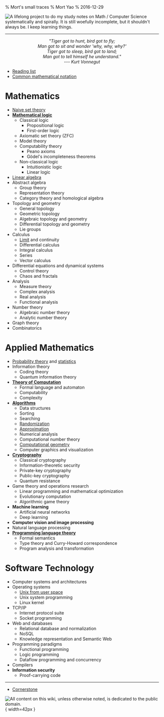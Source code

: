 % Mort's small traces
% Mort Yao
% 2016-12-29

![<small>
A lifelong project to do my study notes on Math / Computer Science systematically and spirally. \
It is still woefully incomplete, but it shouldn't always be. I keep learning things.
</small>](https://i0.wp.com/dl.dropboxusercontent.com/s/1tzl7x5iduxgr9m/perky-lambda_96.png)

---

<div style="text-align:center;font-style:italic">
"Tiger got to hunt, bird got to fly;
<br> Man got to sit and wonder 'why, why, why?'
<br> Tiger got to sleep, bird got to land;
<br> Man got to tell himself he understand."
<br> --- Kurt Vonnegut
</div>



* [Reading list](/todo/)
* [Common mathematical notation](/rosetta/)

# Mathematics

* [Naive set theory](/math/set/)
* **[Mathematical logic](/math/logic/)**
    * Classical logic
        * Propositional logic
        * First-order logic
    * Axiomatic set theory (ZFC)
    * Model theory
    * Computability theory
        * Peano axioms
        * Gödel's incompleteness theorems
    * Non-classical logic
        * Intuitionistic logic
        * Linear logic
* [Linear algebra](/math/linear-algebra)
* Abstract algebra
    * Group theory
    * Representation theory
    * Category theory and homological algebra
* Topology and geometry
    * General topology
    * Geometric topology
    * Algebraic topology and geometry
    * Differential topology and geometry
    * Lie groups
* Calculus
    * [Limit](/math/calculus/limit/) and continuity
    * Differential calculus
    * Integral calculus
    * Series
    * Vector calculus
* Differential equations and dynamical systems
    * Control theory
    * Chaos and fractals
* Analysis
    * Measure theory
    * Complex analysis
    * Real analysis
    * Functional analysis
* Number theory
    * Algebraic number theory
    * Analytic number theory
* Graph theory
* Combinatorics

# Applied Mathematics

* [Probability theory](/math/probability/) and [statistics](/math/statistics/)
* Information theory
    * Coding theory
    * Quantum information theory
* **[Theory of Computation](/comp/)**
    * Formal language and automaton
    * Computability
    * Complexity
* **[Algorithms](/algo/)**
    * Data structures
    * Sorting
    * Searching
    * [Randomization](/algo/randomization/)
    * [Approximation](/algo/approximation/)
    * Numerical analysis
    * Computational number theory
    * [Computational geometry](/algo/computational-geometry/)
    * Computer graphics and visualization
* **[Cryptography](/crypto/)**
    * Classical cryptography
    * Information-theoretic security
    * Private-key cryptography
    * Public-key cryptography
    * Quantum resistance
* Game theory and operations research
    * Linear programming and mathematical optimization
    * Evolutionary computation
    * Algorithmic game theory
* **Machine learning**
    * Artificial neural networks
    * Deep learning
* **Computer vision and image processing**
* Natural language processing
* **[Programming language theory](/plt/)**
    * Formal semantics
    * Type theory and Curry-Howard correspondence
    * Program analysis and transformation

# Software Technology

* Computer systems and architectures
* Operating systems
    * [Unix from user space](/unix/)
    * Unix system programming
    * Linux kernel
* TCP/IP
    * Internet protocol suite
    * Socket programming
* Web and databases
    * Relational database and normalization
    * NoSQL
    * Knowledge representation and Semantic Web
* Programming paradigms
    * Functional programming
    * Logic programming
    * Dataflow programming and concurrency
* Compilers
* **Information security**
    * Proof-carrying code

---

* [Cornerstone](/cornerstone/)



![<small>
All content on this wiki, unless otherwise noted, is dedicated to the
[public domain](https://raw.githubusercontent.com/soimort/wiki/gh-pages/LICENSE).
</small>](https://i0.wp.com/dl.dropboxusercontent.com/s/2f9kuczvqrcaagg/cc0.png){ width=42px }
